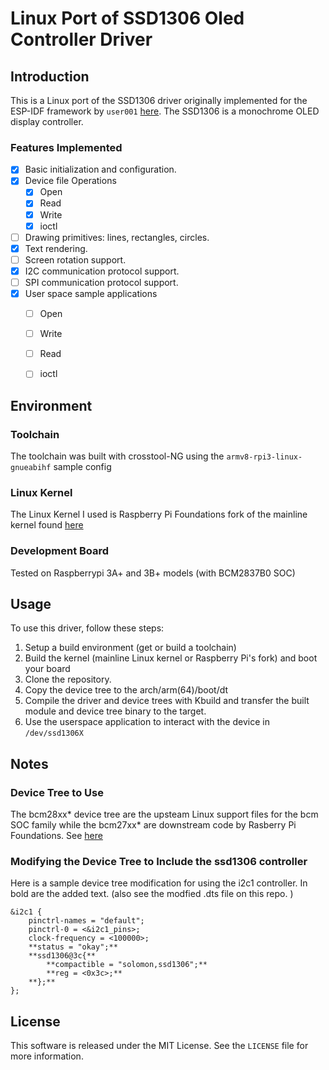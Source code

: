# Linux Port of SSD1306 Oled Controller Driver

## Introduction
This is a Linux port of the SSD1306 driver originally implemented for the ESP-IDF framework by `user001` [here](github.com/user001/espidf-ssd1306). The SSD1306 is a monochrome OLED display controller.

### Features Implemented

- [x] Basic initialization and configuration.
- [x] Device file Operations
  - [x] Open
  - [x] Read
  - [x] Write
  - [x] ioctl
- [ ] Drawing primitives: lines, rectangles, circles.
- [x] Text rendering.
- [ ] Screen rotation support.
- [x] I2C communication protocol support.
- [ ] SPI communication protocol support.
- [x] User space sample applications
  - [ ] Open
  - [ ] Write
  - [ ] Read
  - [ ] ioctl



## Environment

### Toolchain
The toolchain was built with crosstool-NG using the `armv8-rpi3-linux-gnueabihf` sample config

### Linux Kernel
The Linux Kernel I used is Raspberry Pi Foundations fork of the mainline kernel found [here](https://github.com/raspberrypifoundation)

### Development Board
Tested on Raspberrypi 3A+ and 3B+ models (with BCM2837B0 SOC)
 
## Usage

To use this driver, follow these steps:

1. Setup a build environment (get or build a toolchain)
2. Build the kernel (mainline Linux kernel or Raspberry Pi's fork) and boot your board
3. Clone the repository.
4. Copy the device tree to the arch/arm(64)/boot/dt
2. Compile the driver and device trees with Kbuild and transfer the built module and device tree binary to the target.
4. Use the userspace application to interact with the device in `/dev/ssd1306X`

## Notes
### Device Tree to Use
The bcm28xx* device tree are the upsteam Linux support files for the bcm SOC family while the bcm27xx* are downstream code by Rasberry Pi Foundations. See [here](https://forums.raspberrypi.com/viewtopic.php?t=238262)

### Modifying the Device Tree to Include the ssd1306 controller
Here is a sample device tree modification for using the i2c1 controller. In bold are the added text. (also see the modfied .dts file on this repo. )
```
&i2c1 {
	pinctrl-names = "default";
	pinctrl-0 = <&i2c1_pins>;
	clock-frequency = <100000>;
	**status = "okay";**
	**ssd1306@3c{**
		**compactible = "solomon,ssd1306";**
		**reg = <0x3c>;**
	**};**
};
```
## License
This software is released under the MIT License. See the `LICENSE` file for more information.


